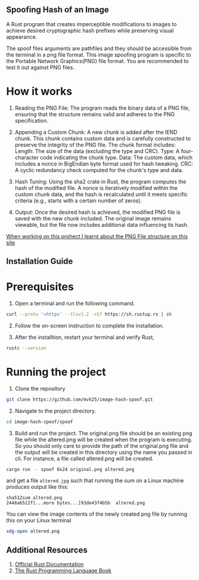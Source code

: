## Spoofing Hash of an Image
A Rust program that creates imperceptible modifications to images to achieve desired cryptographic hash prefixes while preserving visual appearance.

The spoof files arguments are pathfiles and they should be accessible from the terminal in a png file format. This image spoofing program is specific to the 
Portable Network Graphics(PNG) file format. You are recommended to test it out against PNG files.

# How it works
1. Reading the PNG File:
    The program reads the binary data of a PNG file, ensuring that the structure remains valid and adheres to the PNG specification.

2. Appending a Custom Chunk: A new chunk is added after the IEND chunk. This chunk contains custom data and is carefully constructed to preserve the integrity of the PNG file.
    The chunk format includes:
        Length: The size of the data (excluding the type and CRC).
        Type: A four-character code indicating the chunk type.
        Data: The custom data, which includes a nonce in BigEndian byte format used for hash tweaking.
        CRC: A cyclic redundancy check computed for the chunk's type and data.

3. Hash Tuning: Using the sha2 crate in Rust, the program computes the hash of the modified file.
    A nonce is iteratively modified within the custom chunk data, and the hash is recalculated until it meets specific criteria (e.g., starts with a certain number of zeros).

4. Output: Once the desired hash is achieved, the modified PNG file is saved with the new chunk included.
    The original image remains viewable, but the file now includes additional data influencing its hash.


[When working on this prohect I learnt about the PNG File structure on this site](http://www.libpng.org/pub/png/spec/1.2/PNG-Structure.html)

## Installation Guide
# Prerequisites
1. Open a terminal and run the following command.

```bash
curl --proto '=https' --tlsv1.2 -sSf https://sh.rustup.rs | sh
```

2. Follow the on-screen instruction to complete the installation.

3. After the installtion, restart your terminal and verify Rust,

```bash
rustc --version
```

# Running the project
1. Clone the repository

```bash
git clone https://github.com/mvk25/image-hash-spoof.git
```

2. Navigate to the project directory.

```bash
cd image-hash-spoof/spoof
```

3. Build and run the project.
The original.png file should be an existing png file while the altered.png will be created
when the program is executing. So you should only care to provide the path of the original.png file
and the output will be created in this directory using the name you passed in cli. For instance,
a file called altered.png will be created.

```bash
cargo run -- spoof 0x24 original.png altered.png
```


and get a file `altered.jpg` such that running the sum on a Linux machine produces output like this:

```
sha512sum altered.png
2448a6512f[...more bytes...]93de43f4b5b  altered.png
```

You can view the image contents of the newly created png file by running this on your Linux terminal
```bash
xdg-open altered.png
```

## Additional Resources
1. [Official Rust Documentation](https://www.rust-lang.org/)
2. [The Rust Programming Language Book](https://doc.rust-lang.org/stable/book/)